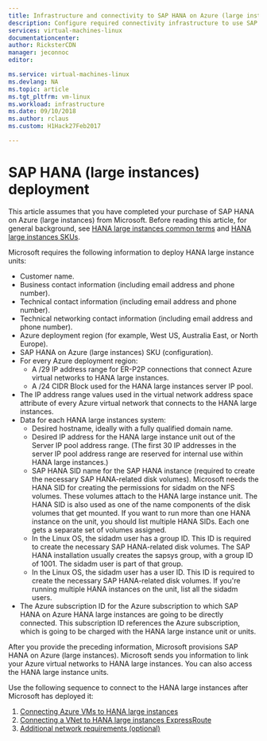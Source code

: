 ```yaml
---
title: Infrastructure and connectivity to SAP HANA on Azure (large instances) | Microsoft Docs
description: Configure required connectivity infrastructure to use SAP HANA on Azure (large instances).
services: virtual-machines-linux
documentationcenter: 
author: RicksterCDN
manager: jeconnoc
editor:

ms.service: virtual-machines-linux
ms.devlang: NA
ms.topic: article
ms.tgt_pltfrm: vm-linux
ms.workload: infrastructure
ms.date: 09/10/2018
ms.author: rclaus
ms.custom: H1Hack27Feb2017

---
```


# SAP HANA (large instances) deployment 

This article assumes that you have completed your purchase of SAP HANA on Azure (large instances) from Microsoft. Before reading this article, for general background, see [HANA large instances common terms](hana-know-terms.md) and [HANA large instances SKUs](hana-available-skus.md).


Microsoft requires the following information to deploy HANA large instance units:

- Customer name.
- Business contact information (including email address and phone number).
- Technical contact information (including email address and phone number).
- Technical networking contact information (including email address and phone number).
- Azure deployment region (for example, West US, Australia East, or North Europe).
- SAP HANA on Azure (large instances) SKU (configuration).
- For every Azure deployment region:
	- A /29 IP address range for ER-P2P connections that connect Azure virtual networks to HANA large instances.
	- A /24 CIDR Block used for the HANA large instances server IP pool.
- The IP address range values used in the virtual network address space attribute of every Azure virtual network that connects to the HANA large instances.
- Data for each HANA large instances system:
  - Desired hostname, ideally with a fully qualified domain name.
  - Desired IP address for the HANA large instance unit out of the Server IP pool address range. (The first 30 IP addresses in the server IP pool address range are reserved for internal use within HANA large instances.)
  - SAP HANA SID name for the SAP HANA instance (required to create the necessary SAP HANA-related disk volumes). Microsoft needs the HANA SID for creating the permissions for sidadm on the NFS volumes. These volumes attach to the HANA large instance unit. The HANA SID is also used as one of the name components of the disk volumes that get mounted. If you want to run more than one HANA instance on the unit, you should list multiple HANA SIDs. Each one gets a separate set of volumes assigned.
  - In the Linux OS, the sidadm user has a group ID. This ID is required to create the necessary SAP HANA-related disk volumes. The SAP HANA installation usually creates the sapsys group, with a group ID of 1001. The sidadm user is part of that group.
  - In the Linux OS, the sidadm user has a user ID. This ID is required to create the necessary SAP HANA-related disk volumes. If you're running multiple HANA instances on the unit, list all the sidadm users. 
- The Azure subscription ID for the Azure subscription to which SAP HANA on Azure HANA large instances are going to be directly connected. This subscription ID references the Azure subscription, which is going to be charged with the HANA large instance unit or units.

After you provide the preceding information, Microsoft provisions SAP HANA on Azure (large instances). Microsoft sends you information to link your Azure virtual networks to HANA large instances. You can also access the HANA large instance units.

Use the following sequence to connect to the HANA large instances after Microsoft has deployed it:

1. [Connecting Azure VMs to HANA large instances](hana-connect-azure-vm-large-instances.md)
2. [Connecting a VNet to HANA large instances ExpressRoute](hana-connect-vnet-express-route.md)
3. [Additional network requirements (optional)](hana-additional-network-requirements.md)

